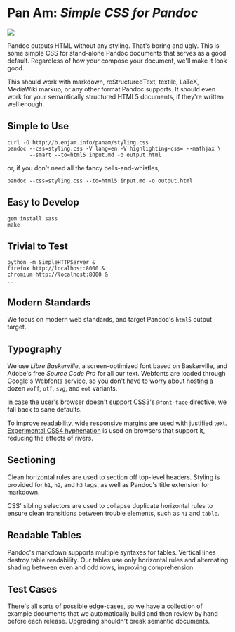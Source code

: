 Pan Am: *Simple CSS for Pandoc*
===============================

![](http://b.enjam.info/panam/screenshot.png#updated)

Pandoc outputs HTML without any styling. That's boring and ugly. This is some
simple CSS for stand-alone Pandoc documents that serves as a good default.
Regardless of how your compose your document, we'll make it look good.

This should work with markdown, reStructuredText, textile, LaTeX, MediaWiki
markup, or any other format Pandoc supports. It should even work for your
semantically structured HTML5 documents, if they're written well enough.

Simple to Use
-------------

    curl -O http://b.enjam.info/panam/styling.css
    pandoc --css=styling.css -V lang=en -V highlighting-css= --mathjax \
           --smart --to=html5 input.md -o output.html

or, if you don't need all the fancy bells-and-whistles,

    pandoc --css=styling.css --to=html5 input.md -o output.html

Easy to Develop
---------------

    gem install sass
    make

Trivial to Test
---------------

    python -m SimpleHTTPServer &
    firefox http://localhost:8000 &
    chromium http://localhost:8000 &
    ...

Modern Standards
----------------

We focus on modern web standards, and target Pandoc's `html5` output target.

Typography
----------

We use *Libre Baskerville*, a screen-optimized font based on Baskerville, and
Adobe's free *Source Code Pro* for all our text. Webfonts are loaded through
Google's Webfonts service, so you don't have to worry about hosting a dozen
`woff`, `otf`, `svg`, and `eot` variants.

In case the user's browser doesn't support CSS3's `@font-face` directive, we
fall back to sane defaults.

To improve readability, wide responsive margins are used with justified text.
[Experimental CSS4 hyphenation][] is used on browsers that support it, reducing
the effects of rivers.

  [Experimental CSS4 hyphenation]: http://generatedcontent.org/post/44751461516/

Sectioning
----------

Clean horizontal rules are used to section off top-level headers. Styling is
provided for `h1`, `h2`, and `h3` tags, as well as Pandoc's title extension for
markdown.

CSS' sibling selectors are used to collapse duplicate horizontal rules to ensure
clean transitions between trouble elements, such as `h1` and `table`.

Readable Tables
---------------

Pandoc's markdown supports multiple syntaxes for tables. Vertical lines destroy
table readability. Our tables use only horizontal rules and alternating shading
between even and odd rows, improving comprehension.

Test Cases
----------

There's all sorts of possible edge-cases, so we have a collection of example
documents that we automatically build and then review by hand before each
release. Upgrading shouldn't break semantic documents.
